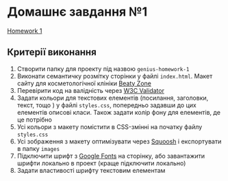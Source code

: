 # Домашнє завдання №1
[Homework 1](https://your-name.github.io/genius-homework/homework-1/)<br>

## Критерії виконання


1. Створити папку для проекту під назвою `genius-homework-1`
2. Виконати семантичку розмітку сторінки у файлі `index.html`. Макет сайту для косметологічної клініки [Beaty Zone](https://www.figma.com/file/sBABARapP4nL9lK1dG3n1l/Beauty-Zone?node-id=30:13827&t=5TZsDPh49nijl4fH-1)
3. Перевірити код на валідність через [W3C Validator](https://validator.w3.org/#validate_by_uri) 
4. Задати кольори для текстових елементів (посилання, заголовки, текст, тощо ) у файлі `styles.css`, попередньо задавши до цих елементів описові класи. Також задати колір фону для елементів, де це потрібно
5. Усі кольори з макету помістити в CSS-змінні на початку файлу `styles.css`
6. Усі зображення з макету оптимізувати через [Squoosh](https://squoosh.app/) і експортувати в папку `images`
7. Підключити шрифт з [Google Fonts](https://fonts.google.com/) на сторінку, або завантажити шрифти локально в проект (краще підключити локально)
8. Задати властивості шрифту текстовим елементам
